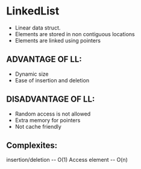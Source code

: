 # LinkedList

- Linear data struct.
- Elements are stored in non contiguous locations
- Elements are linked using pointers

## ADVANTAGE OF LL:
- Dynamic size
- Ease of insertion and deletion

## DISADVANTAGE OF LL:
- Random access is not allowed
- Extra memory for pointers
- Not cache friendly

## Complexites:
insertion/deletion -- O(1)
Access element -- O(n)
